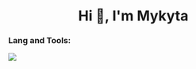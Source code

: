 <h1 align="center">Hi 👋, I'm Mykyta</h1>


<p align="left">
</p>

<h3 align="left">Lang and Tools:</h3>

<p><img align="center" src="https://github-readme-stats.vercel.app/api/top-langs?username=mykyttem&show_icons=true&locale=en&layout=compact&theme=dark"/></p>
